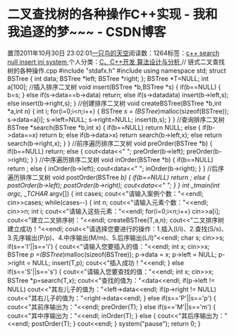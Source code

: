 
# 二叉查找树的各种操作C++实现 - 我和我追逐的梦~~~ - CSDN博客


置顶2011年10月30日 23:02:01[一只鸟的天空](https://me.csdn.net/heyongluoyao8)阅读数：1264标签：[c++																](https://so.csdn.net/so/search/s.do?q=c++&t=blog)[search																](https://so.csdn.net/so/search/s.do?q=search&t=blog)[null																](https://so.csdn.net/so/search/s.do?q=null&t=blog)[insert																](https://so.csdn.net/so/search/s.do?q=insert&t=blog)[ini																](https://so.csdn.net/so/search/s.do?q=ini&t=blog)[system																](https://so.csdn.net/so/search/s.do?q=system&t=blog)[
							](https://so.csdn.net/so/search/s.do?q=ini&t=blog)[
																					](https://so.csdn.net/so/search/s.do?q=insert&t=blog)个人分类：[C、C++开发																](https://blog.csdn.net/heyongluoyao8/article/category/908444)[算法设计与分析																](https://blog.csdn.net/heyongluoyao8/article/category/961150)[
							](https://blog.csdn.net/heyongluoyao8/article/category/908444)
[
				](https://so.csdn.net/so/search/s.do?q=insert&t=blog)
[
			](https://so.csdn.net/so/search/s.do?q=insert&t=blog)
[
		](https://so.csdn.net/so/search/s.do?q=null&t=blog)
[
	](https://so.csdn.net/so/search/s.do?q=search&t=blog)
[
	](https://so.csdn.net/so/search/s.do?q=c++&t=blog)
// 链式二叉查找树的各种操作.cpp
\#include "stdafx.h"
\#include<iostream>
using namespace std;
struct BSTree
{
int data;
BSTree *left;
BSTree *right;
};
BSTree *T=NULL;
int a[100];
//插入排序二叉树
void insert(BSTree *b,BSTree *s)
{
if(b==NULL)
{
b=s;
}
else if(s->data==b->data)
return;
else if(s->data<b->data)
insert(b->left,s);
else
insert(b->right,s);
}
//创建排序二叉树
void createBSTree(BSTree *b,int *a,int n)
{
int i;
for(i=0;i<n;i++)
{
BSTree *s = (BSTree*)malloc(sizeof(BSTree));
s->data=a[i];
s->left=NULL;
s->right=NULL;
insert(b,s);
}
}
//查询排序二叉树
BSTree *search(BSTree *b,int x)
{
if(b==NULL)
return NULL;
else
{
if(b->data==x)
return b;
else if(b->data>x)
return search(b->left,x);
else
return search(b->right,x);
}
}
//前序遍历排序二叉树
void preOrder(BSTree *b)
{
if(b==NULL)
return;
else
{
cout<<b->data<<" ";
preOrder(b->left);
preOrder(b->right);
}
}
//中序遍历排序二叉树
void inOrder(BSTree *b)
{
if(b==NULL)
return ;
else
{
inOrder(b->left);
cout<<b->data<<" ";
inOrder(b->right);
}
}
//后序遍历排序二叉树
void postOrder(BSTree *b)
{
if(b==NULL)
return ;
else
{
postOrder(b->left);
postOrder(b->right);
cout<<b->data<<" ";
}
}
int _tmain(int argc, _TCHAR* argv[])
{
int cases;
cout<<"请输入案例个数："<<endl;
cin>>cases;
while(cases--)
{
int n;
cout<<"请输入元素个数："<<endl;
cin>>n;
int i;
cout<<"请输入这些元素："<<endl;
for(i=0;i<n;i++)
cin>>a[i];
cout<<"建立二叉排序树："<<endl;
createBSTree(T,a,n);
cout<<"二叉排序树建立成功！"<<endl;
cout<<"请选择您要进行的操作：1.插入(I/i)、2.查找(S/s)、3.先序输出(P/p)、4.中序输出(M/m)、5.后序输出(L/l)"<<endl;
char s;
cin>>s;
if(s=='I'||s=='i')
{
cout<<"请输入您要插入的值："<<endl;
int x;
cin>>x;
BSTree *p =(BSTree*)malloc(sizeof(BSTree));
p->data = x;
p->left = NULL;
p->right = NULL;
insert(T,p);
cout<<"插入成功！"<<endl;
}
else if(s=='S'||s=='s')
{
cout<<"请输入您要查找的值："<<endl;
int x;
cin>>x;
BSTree *p=search(T,x);
cout<<"查找的值为："<<p->data<<endl;
if(p->left != NULL)
cout<<"其左儿子的值为："<<p->left->data<<endl;
if(p->right != NULL)
cout<<"其右儿子的值为："<<p->right->data<<endl;
}
else if(s=='P'||s=='p')
{
cout<<"其前序输出为："<<endl;
preOrder(T);
}
else if(s=='M'||s=='m')
{
cout<<"其中序输出为："<<endl;
inOrder(T);
}
else
{
cout<<"其后序输出为："<<endl;
postOrder(T);
}
cout<<endl;
}
system("pause");
return 0;
}

[
](https://so.csdn.net/so/search/s.do?q=c++&t=blog)
